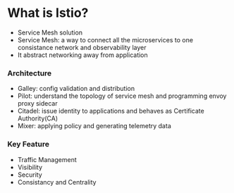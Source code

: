 # What is Istio?
- Service Mesh solution
- Service Mesh: a way to connect all the microservices to one consistance network and observability layer
- It abstract networking away from application
### Architecture
- Galley: config validation and distribution
- Pilot: understand the topology of service mesh and programming envoy proxy sidecar
- Citadel: issue identity to applications and behaves as Certificate Authority(CA)
- Mixer: applying policy and generating telemetry data

### Key Feature
- Traffic Management
- Visibility
- Security
- Consistancy and Centrality
